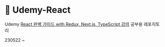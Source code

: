 # 📝 Udemy-React
Udemy [React 완벽 가이드 with Redux, Next.js, TypeScript 강의](https://www.udemy.com/course/best-react) 공부용 레포지토리

230522 ~ 
